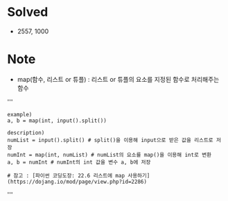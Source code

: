# Solved
- 2557, 1000

# Note
- map(함수, 리스트 or 튜플) : 리스트 or 튜플의 요소를 지정된 함수로 처리해주는 함수

'''
	
	example)
	a, b = map(int, input().split())
	
	description)
	numList = input().split() # split()을 이용해 input으로 받은 값을 리스트로 저장
	numInt = map(int, numList) # numList의 요소를 map()을 이용해 int로 변환
	a, b = numInt # numInt의 int 값을 변수 a, b에 저장
 
	# 참고 : [파이썬 코딩도장: 22.6 리스트에 map 사용하기](https://dojang.io/mod/page/view.php?id=2286)
'''
